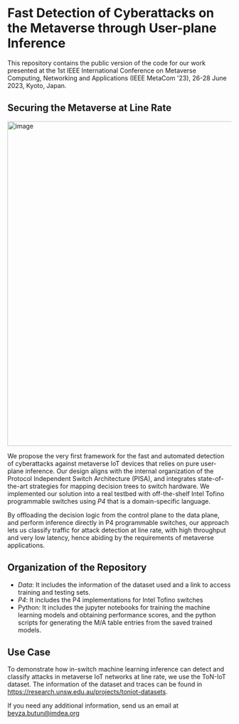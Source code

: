 # Fast Detection of Cyberattacks on the Metaverse through User-plane Inference

This repository contains the public version of the code for our work presented at the 1st IEEE International Conference on Metaverse Computing, Networking and Applications (IEEE MetaCom '23), 26-28 June 2023, Kyoto, Japan.

## Securing the Metaverse at Line Rate

<img width="731" alt="image" src="https://github.com/nds-group/MetaCom/assets/37122991/80b8c8b1-93ab-4786-90fc-61bc0099fb0d">

We propose the very first framework for the fast and automated detection of cyberattacks against metaverse IoT devices that relies on pure user-plane inference. 
Our design aligns with the internal organization of the Protocol Independent Switch Architecture (PISA), and integrates state-of-the-art strategies for mapping decision trees to switch hardware. We implemented our solution into a real testbed with off-the-shelf Intel Tofino programmable switches using _P4_ that is a domain-specific language.

By offloading the decision logic from the control plane to the data plane, and perform inference directly in P4 programmable switches, our approach lets us classify traffic for attack detection at line rate, with high throughput and very low latency, hence abiding by the requirements of metaverse applications.

## Organization of the Repository

* _Data_: It includes the information of the dataset used and a link to access training and testing sets.
* _P4_: It includes the P4 implementations for Intel Tofino switches
* Python: It includes the jupyter notebooks for training the machine learning models and obtaining performance scores, and the python scripts for generating the M/A table entries from the saved trained models.

## Use Case

To demonstrate how in-switch machine learning inference can detect and classify attacks in metaverse IoT networks at line rate, we use the ToN-IoT dataset. The information of the dataset and traces can be found in https://research.unsw.edu.au/projects/toniot-datasets.


If you need any additional information, send us an email at beyza.butun@imdea.org

